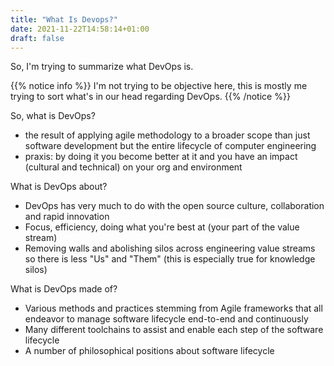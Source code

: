 ```yaml
---
title: "What Is Devops?"
date: 2021-11-22T14:58:14+01:00
draft: false
---
```


So, I'm trying to summarize what DevOps is.


{{% notice info %}}
I'm not trying to be objective here, this is mostly me trying to sort what's in our head regarding DevOps.
{{% /notice %}}

So, what is DevOps?
- the result of applying agile methodology to a broader scope than just software development but the entire lifecycle of computer engineering
- praxis: by doing it you become better at it and you have an impact (cultural and technical) on your org and environment

What is DevOps about?
- DevOps has very much to do with the open source culture, collaboration and rapid innovation
- Focus, efficiency, doing what you're best at (your part of the value stream)
- Removing walls and abolishing silos across engineering value streams so there is less "Us" and "Them" (this is especially true for knowledge silos)

What is DevOps made of?
- Various methods and practices stemming from Agile frameworks that all endeavor to manage software lifecycle end-to-end and continuously
- Many different toolchains to assist and enable each step of the software lifecycle
- A number of philosophical positions about software lifecycle

